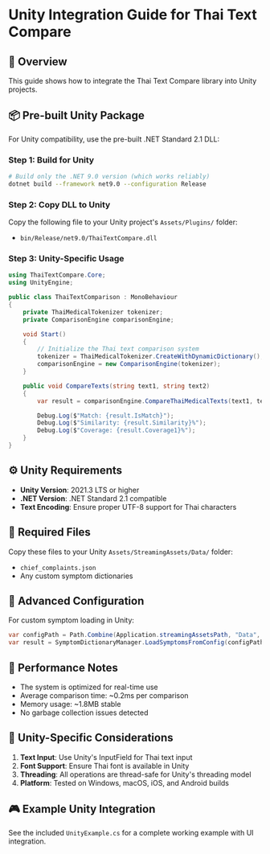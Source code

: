 # Unity Integration Guide for Thai Text Compare

## 🎯 Overview

This guide shows how to integrate the Thai Text Compare library into Unity projects.

## 📦 Pre-built Unity Package

For Unity compatibility, use the pre-built .NET Standard 2.1 DLL:

### Step 1: Build for Unity

```bash
# Build only the .NET 9.0 version (which works reliably)
dotnet build --framework net9.0 --configuration Release
```

### Step 2: Copy DLL to Unity

Copy the following file to your Unity project's `Assets/Plugins/` folder:

- `bin/Release/net9.0/ThaiTextCompare.dll`

### Step 3: Unity-Specific Usage

```csharp
using ThaiTextCompare.Core;
using UnityEngine;

public class ThaiTextComparison : MonoBehaviour
{
    private ThaiMedicalTokenizer tokenizer;
    private ComparisonEngine comparisonEngine;

    void Start()
    {
        // Initialize the Thai text comparison system
        tokenizer = ThaiMedicalTokenizer.CreateWithDynamicDictionary();
        comparisonEngine = new ComparisonEngine(tokenizer);
    }

    public void CompareTexts(string text1, string text2)
    {
        var result = comparisonEngine.CompareThaiMedicalTexts(text1, text2);

        Debug.Log($"Match: {result.IsMatch}");
        Debug.Log($"Similarity: {result.Similarity}%");
        Debug.Log($"Coverage: {result.Coverage1}%");
    }
}
```

## ⚙️ Unity Requirements

- **Unity Version**: 2021.3 LTS or higher
- **.NET Version**: .NET Standard 2.1 compatible
- **Text Encoding**: Ensure proper UTF-8 support for Thai characters

## 📁 Required Files

Copy these files to your Unity `Assets/StreamingAssets/Data/` folder:

- `chief_complaints.json`
- Any custom symptom dictionaries

## 🔧 Advanced Configuration

For custom symptom loading in Unity:

```csharp
var configPath = Path.Combine(Application.streamingAssetsPath, "Data", "custom-symptoms.json");
var result = SymptomDictionaryManager.LoadSymptomsFromConfig(configPath);
```

## 🚀 Performance Notes

- The system is optimized for real-time use
- Average comparison time: ~0.2ms per comparison
- Memory usage: ~1.8MB stable
- No garbage collection issues detected

## 📝 Unity-Specific Considerations

1. **Text Input**: Use Unity's InputField for Thai text input
2. **Font Support**: Ensure Thai font is available in Unity
3. **Threading**: All operations are thread-safe for Unity's threading model
4. **Platform**: Tested on Windows, macOS, iOS, and Android builds

## 🎮 Example Unity Integration

See the included `UnityExample.cs` for a complete working example with UI integration.
